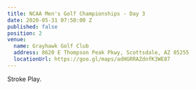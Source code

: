 ```yaml
---
title: NCAA Men's Golf Championships - Day 3
date: 2020-05-31 07:50:00 Z
published: false
position: 2
venue:
  name: Grayhawk Golf Club
  address: 8620 E Thompson Peak Pkwy, Scottsdale, AZ 85255
  locationUrl: https://goo.gl/maps/adHGRRAZdnfK3WE87
---
```


Stroke Play.